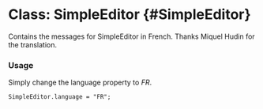 Class: SimpleEditor {#SimpleEditor}
=====================================

Contains the messages for SimpleEditor in French. Thanks Miquel Hudin for the translation.

### Usage

Simply change the language property to *FR*.

	SimpleEditor.language = "FR";


[SimpleEditor]: http://www.clientcide.com/docs/Forms/SimpleEditor